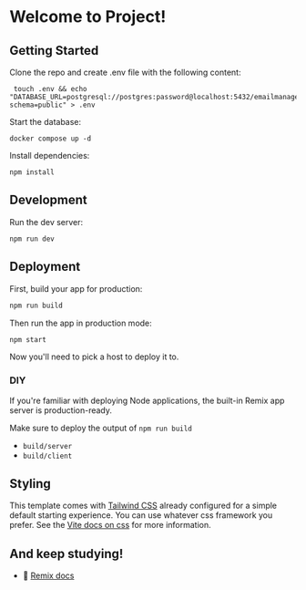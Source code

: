 # Welcome to Project!

## Getting Started

Clone the repo and create .env file with the following content:

```shellscript
 touch .env && echo "DATABASE_URL=postgresql://postgres:password@localhost:5432/emailmanager_db?schema=public" > .env
```

Start the database:

```shellscript
docker compose up -d
```

Install dependencies:

```shellscript
npm install
```

## Development

Run the dev server:

```shellscript
npm run dev
```

## Deployment

First, build your app for production:

```sh
npm run build
```

Then run the app in production mode:

```sh
npm start
```

Now you'll need to pick a host to deploy it to.

### DIY

If you're familiar with deploying Node applications, the built-in Remix app server is production-ready.

Make sure to deploy the output of `npm run build`

- `build/server`
- `build/client`

## Styling

This template comes with [Tailwind CSS](https://tailwindcss.com/) already configured for a simple default starting experience. You can use whatever css framework you prefer. See the [Vite docs on css](https://vitejs.dev/guide/features.html#css) for more information.

## And keep studying!

- 📖 [Remix docs](https://remix.run/docs)
